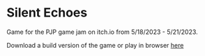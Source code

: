 # Silent Echoes 
Game for the PJP game jam on itch.io from 5/18/2023 - 5/21/2023.

Download a build version of the game or play in browser [here](https://blob28895.itch.io/silent-echoes)
